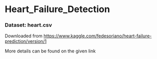 # Heart_Failure_Detection

### Dataset: heart.csv 
Downloaded from https://www.kaggle.com/fedesoriano/heart-failure-prediction/version/1

More details can be found on the given link
